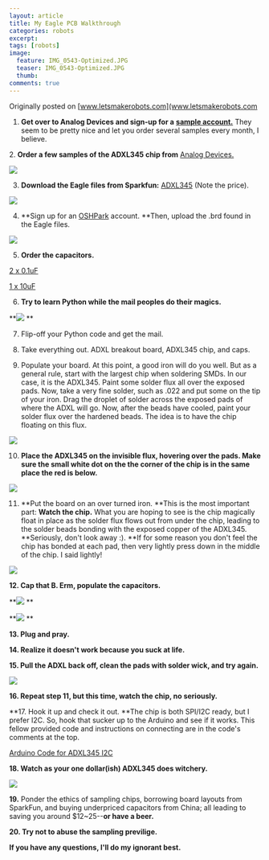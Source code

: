 ```yaml
---
layout: article
title: My Eagle PCB Walkthrough
categories: robots
excerpt:
tags: [robots]
image:
  feature: IMG_0543-Optimized.JPG
  teaser: IMG_0543-Optimized.JPG
  thumb:
comments: true
---
```


Originally posted on [www.letsmakerobots.com](www.letsmakerobots.com
1. **Get over to Analog Devices and sign-up for a** **[sample account.](http://www.analog.com/en/content/samples/fca.html)** They seem to be pretty nice and let you order several samples every month, I believe.

[](http://www.analog.com/en/content/samples/fca.html)2. **Order a few samples of the ADXL345 chip from** [Analog Devices.](http://www.analog.com/en/mems-sensors/mems-inertial-sensors/adxl345/products/product.html)

![](/images/samplerequest.jpg)

3. **Download the Eagle files from Sparkfun:**  [ADXL345](http://www.sparkfun.com/datasheets/Sensors/Accelerometer/ADXL345-BreakoutBoard-v13.zip) (Note the price).

![](/images/adxl345sparkfun.jpg)

4. **Sign up for an [OSHPark](http://www.oshpark.com/) account.  **Then, upload the .brd found in the Eagle files.

![](/images/OSHParksplash.jpg)

5. **Order the capacitors.**

[2 x 0.1uF](http://www.ebay.com/itm/160318833833?ssPageName=STRK:MEWNX:IT&_trksid=p3984.m1439.l2649)

[1 x 10uF](http://www.ebay.com/itm/281056801982?ssPageName=STRK:MEWNX:IT&_trksid=p3984.m1439.l2649)

6.  **Try to learn Python while the mail peoples do their magics.**

**![](/images/3236811556_e470493eef.jpg)
**






7. Flip-off your Python code and get the mail.  

8. Take everything out.  ADXL breakout board, ADXL345 chip, and caps.

9. Populate your board.  At this point, a good iron will do you well.  But as a general rule, start with the largest chip when soldering SMDs.  In our case, it is the ADXL345.  Paint some solder flux all over the exposed pads.  Now, take a very fine solder, such as .022 and put some on the tip of your iron.  Drag the droplet of solder across the exposed pads of where the ADXL will go.  Now, after the beads have cooled, paint your solder flux over the hardened beads.  The idea is to have the chip floating on this flux.

![](/images/IMG_0543-Optimized_1200x900.jpg)

10. **Place the ADXL345 on the invisible flux, hovering over the pads.  Make sure the small white dot on the the corner of the chip is in the same place the red is below.**

![](/images/IMG_0550_4000x3000_0.jpg)

11. **Put the board on an over turned iron.  **This is the most important part: **Watch the chip.**  What you are hoping to see is the chip magically float in place as the solder flux flows out from under the chip, leading to the solder beads bonding with the exposed copper of the ADXL345.  **Seriously, don't look away :).  **If for some reason you don't feel the chip has bonded at each pad, then very lightly press down in the middle of the chip.  I said lightly!

**![](/images/IMG_0547_4000x3000.jpg)**

**12. Cap that B.  Erm, populate the capacitors.**

**![](/images/IMG_8697_1150x768.jpg)
**

**![](/images/IMG_8705_1150x768.jpg)
**

**13. Plug and pray.**

**14. Realize it doesn't work because you suck at life.**

**15. Pull the ADXL back off, clean the pads with solder wick, and try again.**

**![](/images/IMG_0555_1024x768.jpg)**

**16. Repeat step 11, but this time, watch the chip, no seriously.**

**17. Hook it up and check it out.  **The chip is both SPI/I2C ready, but I prefer I2C.  So, hook that sucker up to the Arduino and see if it works.  This fellow provided code and instructions on connecting are in the code's comments at the top.

[Arduino Code for ADXL345 I2C](https://github.com/jenschr/Arduino-libraries/blob/master/ADXL345/examples/ADXL345_no_library/BareBones_ADXL345.pde)

**18. Watch as your one dollar(ish) ADXL345 does witchery.**

**![](/images/ADXL345_Running.jpg)**

**19.** Ponder the ethics of sampling chips, borrowing board layouts from SparkFun, and buying underpriced capacitors from China; all leading to saving you around $12~25--**or have a beer.**

**20. Try not to abuse the sampling previlige.**

**If you have any questions, I'll do my ignorant best.**
